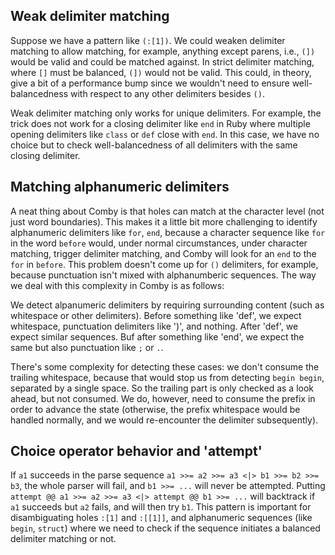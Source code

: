## Weak delimiter matching

Suppose we have a pattern like `(:[1])`. We could weaken delimiter matching to
allow matching, for example, anything except parens, i.e., `(])` would be valid
and could be matched against. In strict delimiter matching, where `[]` must be
balanced, `(])` would not be valid. This could, in theory, give a bit of a
performance bump since we wouldn't need to ensure well-balancedness with
respect to any other delimiters besides `()`.

Weak delimiter matching only works for unique delimiters. For example, the
trick does not work for a closing delimiter like `end` in Ruby where multiple
opening delimiters like `class` or `def` close with `end`. In this case, we
have no choice but to check well-balancedness of all delimiters with the same
closing delimiter.

## Matching alphanumeric delimiters

A neat thing about Comby is that holes can match at the character level (not
just word boundaries). This makes it a little bit more challenging to identify
alphanumeric delimiters like `for`, `end`, because a character sequence like
`for` in the word `before` would, under normal circumstances, under character
matching, trigger delimiter matching, and Comby will look for an `end` to the
`for` in `before`. This problem doesn't come up for `()` delimiters, for
example, because punctuation isn't mixed with alphanumberic sequences. The way
we deal with this complexity in Comby is as follows:

We detect alpanumeric delimiters by requiring surrounding content (such as
whitespace or other delimiters). Before something like 'def', we expect
whitespace, punctuation delimiters like ')', and nothing. After 'def', we
expect similar sequences. Buf after something like 'end', we expect the same
but also punctuation like `;` or `.`.

There's some complexity for detecting these cases: we don't consume the
trailing whitespace, because that would stop us from detecting `begin begin`,
separated by a single space. So the trailing part is only checked as a look
ahead, but not consumed. We do, however, need to consume the prefix in order to
advance the state (otherwise, the prefix whitespace would be handled normally,
and we would re-encounter the delimiter subsequently).

## Choice operator behavior and 'attempt'

If `a1` succeeds in the parse sequence `a1 >>= a2 >>= a3 <|> b1 >>= b2 >>= b3`,
the whole parser will fail, and `b1 >>= ...` will never be attempted. Putting
`attempt @@ a1 >>= a2 >>= a3 <|> attempt @@ b1 >>= ...` will backtrack if `a1`
succeeds but `a2` fails, and will then try `b1`. This pattern is important for
disambiguating holes `:[1]` and `:[[1]]`, and alphanumeric sequences (like
`begin`, `struct`) where we need to check if the sequence initiates a balanced
delimiter matching or not.
